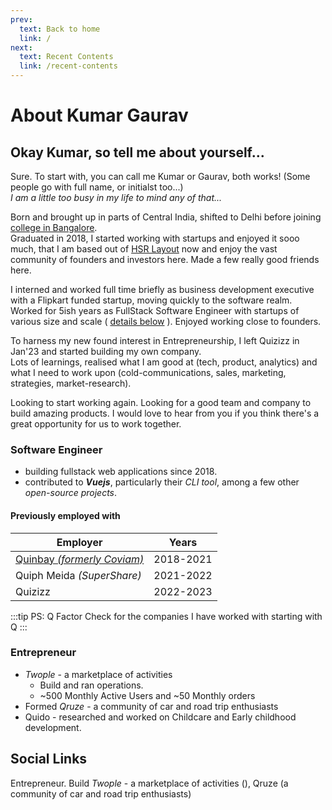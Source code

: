 ```yaml
---
prev: 
  text: Back to home
  link: /
next: 
  text: Recent Contents
  link: /recent-contents
---
```


# About Kumar Gaurav

## Okay Kumar, so tell me about yourself...

Sure. To start with, you can call me Kumar or Gaurav, both works! (Some people go with full name, or initialst too...)  
*I am a little too busy in my life to mind any of that...*

Born and brought up in parts of Central India, shifted to Delhi before joining [college in Bangalore](https://www.msrit.edu/).  
Graduated in 2018, I started working with startups and enjoyed it sooo much, that I am based out of [HSR Layout](/hsr-layout) now and enjoy the vast community of founders and investors here. Made a few really good friends here.

I interned and worked full time briefly as business development executive with a Flipkart funded startup, moving quickly to the software realm. Worked for 5ish years as FullStack Software Engineer with startups of various size and scale ( [details below](/about-kumar-gaurav.html#software-engineer) ). Enjoyed working close to founders.

To harness my new found interest in Entrepreneurship, I left Quizizz in Jan'23 and started building my own company.  
Lots of learnings, realised what I am good at (tech, product, analytics) and what I need to work upon (cold-communications, sales, marketing, strategies, market-research).

Looking to start working again. Looking for a good team and company to build amazing products.
I would love to hear from you if you think there's a great opportunity for us to work together.

### Software Engineer

- building fullstack web applications since 2018.
- contributed to ***Vuejs***, particularly their *CLI tool*, among a few other *open-source projects*.

#### Previously employed with

| Employer                                           | Years     |
|----------------------------------------------------|:---------:|
| [Quinbay *(formerly Coviam)*](https://quinbay.com) | 2018-2021 |
| Quiph Meida *(SuperShare)*                         | 2021-2022 |
| Quizizz                                            | 2022-2023 |

:::tip PS: Q Factor
Check for the companies I have worked with starting with Q
:::

### Entrepreneur

- *Twople* - a marketplace of activities
  - Build and ran operations.
  - ~500 Monthly Active Users and ~50 Monthly orders
- Formed *Qruze* - a community of car and road trip enthusiasts
- Quido - researched and worked on Childcare and Early childhood development.

## Social Links

Entrepreneur. Build *Twople* - a marketplace of activities (), Qruze (a community of car and road trip enthusiasts)
